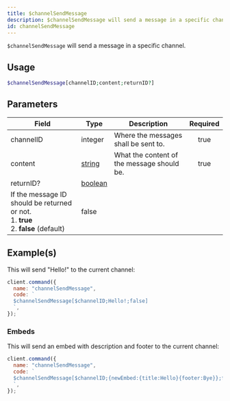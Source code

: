 ```yaml
---
title: $channelSendMessage
description: $channelSendMessage will send a message in a specific channel.
id: channelSendMessage
---
```


`$channelSendMessage` will send a message in a specific channel.

## Usage

```php
$channelSendMessage[channelID;content;returnID?]
```

## Parameters

| Field                                        | Type                                                                                                | Description                                | Required |
| -------------------------------------------- | --------------------------------------------------------------------------------------------------- | ------------------------------------------ | :------: |
| channelID                                    | integer                                                                                             | Where the messages shall be sent to.       |   true   |
| content                                      | [string](https://developer.mozilla.org/en-US/docs/Web/JavaScript/Reference/Global_Objects/String)   | What the content of the message should be. |   true   |
| returnID?                                    | [boolean](https://developer.mozilla.org/en-US/docs/Web/JavaScript/Reference/Global_Objects/Boolean) |
 If the message ID should be returned or not. <br /> 1. **true** <br /> 2. **false** (default)       | false                                      |

## Example(s)

This will send "Hello!" to the current channel:

```javascript
client.command({
  name: "channelSendMessage",
  code: `
  $channelSendMessage[$channelID;Hello!;false]
  `,
});
```

### Embeds

This will send an embed with description and footer to the current channel:

```javascript
client.command({
  name: "channelSendMessage",
  code: `
  $channelSendMessage[$channelID;{newEmbed:{title:Hello}{footer:Bye}};false]
  `,
});
```

